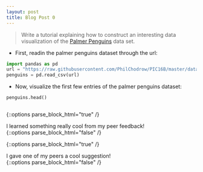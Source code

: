 ```yaml
---
layout: post
title: Blog Post 0
---
```


> Write a tutorial explaining how to construct an interesting data visualization of the [Palmer Penguins](https://github.com/allisonhorst/palmerpenguins) data set. 

- First, readin the palmer penguins dataset through the url:

```python
import pandas as pd
url = "https://raw.githubusercontent.com/PhilChodrow/PIC16B/master/datasets/palmer_penguins.csv"
penguins = pd.read_csv(url)
```

- Now, visualize the first few entries of the palmer penguins dataset:

```python
penguins.head()
```


```python

```


{::options parse_block_html="true" /}
<div class="got-help">
I learned something really cool from my peer feedback! 
</div>
{::options parse_block_html="false" /}

{::options parse_block_html="true" /}
<div class="gave-help">
I gave one of my peers a cool suggestion! 
</div>
{::options parse_block_html="false" /}
